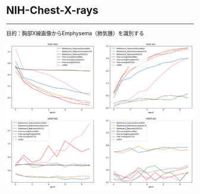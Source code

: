 # NIH-Chest-X-rays
---

目的：胸部X線画像からEmphysema（肺気腫）を識別する  



![image](https://github.com/kento1109/NIH-Chest-X-rays/blob/master/summary.png)
